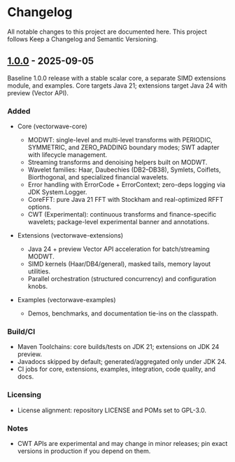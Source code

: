 # Changelog

All notable changes to this project are documented here. This project follows
Keep a Changelog and Semantic Versioning.

## [1.0.0] - 2025-09-05

Baseline 1.0.0 release with a stable scalar core, a separate SIMD extensions
module, and examples. Core targets Java 21; extensions target Java 24 with
preview (Vector API).

### Added
- Core (vectorwave-core)
  - MODWT: single-level and multi-level transforms with PERIODIC, SYMMETRIC,
    and ZERO_PADDING boundary modes; SWT adapter with lifecycle management.
  - Streaming transforms and denoising helpers built on MODWT.
  - Wavelet families: Haar, Daubechies (DB2–DB38), Symlets, Coiflets,
    Biorthogonal, and specialized financial wavelets.
  - Error handling with ErrorCode + ErrorContext; zero-deps logging via
    JDK System.Logger.
  - CoreFFT: pure Java 21 FFT with Stockham and real-optimized RFFT options.
  - CWT (Experimental): continuous transforms and finance-specific wavelets;
    package-level experimental banner and annotations.

- Extensions (vectorwave-extensions)
  - Java 24 + preview Vector API acceleration for batch/streaming MODWT.
  - SIMD kernels (Haar/DB4/general), masked tails, memory layout utilities.
  - Parallel orchestration (structured concurrency) and configuration knobs.

- Examples (vectorwave-examples)
  - Demos, benchmarks, and documentation tie-ins on the classpath.

<!-- Initial release: no prior versions to compare; no Changed/Fixed sections. -->

### Build/CI
- Maven Toolchains: core builds/tests on JDK 21; extensions on JDK 24 preview.
- Javadocs skipped by default; generated/aggregated only under JDK 24.
- CI jobs for core, extensions, examples, integration, code quality, and docs.

### Licensing
- License alignment: repository LICENSE and POMs set to GPL-3.0.

### Notes
- CWT APIs are experimental and may change in minor releases; pin exact versions
  in production if you depend on them.

[1.0.0]: https://github.com/MorphIQ-Labs/VectorWave/releases/tag/v1.0.0
